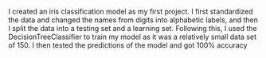 I created an iris classification model as my first project. I first standardized the data and changed the names from digits into alphabetic labels, 
and then I split the data into a testing set and a learning set. Following this, I used the DecisionTreeClassifier to train my model as it was a relatively 
small data set of 150. I then tested the predictions of the model and got 100% accuracy
